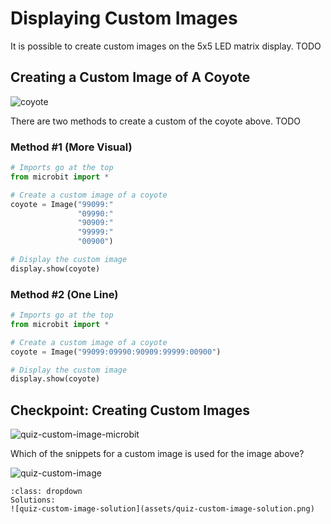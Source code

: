 # Displaying Custom Images

It is possible to create custom images on the 5x5 LED matrix display. TODO



## Creating a Custom Image of A Coyote

![coyote](assets/coyote.png)

There are two methods to create a custom of the coyote above. TODO

### Method #1 (More Visual)

```python
# Imports go at the top
from microbit import *

# Create a custom image of a coyote
coyote = Image("99099:"
               "09990:"
               "90909:"
               "99999:"
               "00900")

# Display the custom image
display.show(coyote)

```



### Method #2 (One Line)

```python
# Imports go at the top
from microbit import *

# Create a custom image of a coyote
coyote = Image("99099:09990:90909:99999:00900")

# Display the custom image
display.show(coyote)

```



## 



## Checkpoint: Creating Custom Images

![quiz-custom-image-microbit](assets/quiz-custom-image-microbit.png)

Which of the snippets for a custom image is used for the image above?



![quiz-custom-image](assets/quiz-custom-image.png)

```{admonition} Click here to reveal the solutions.
:class: dropdown
Solutions:
![quiz-custom-image-solution](assets/quiz-custom-image-solution.png)
```